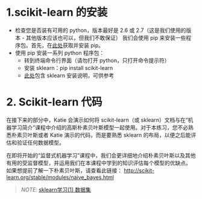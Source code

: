 # 1.scikit-learn 的安装
* 检查您是否装有可用的 python，版本最好是 2.6 或 2.7（这是我们使用的版本 - 其他版本应该也可以，但我们不敢保证） 我们会使用 pip 来安装一些程序包。首先，在[此处](https://pip.pypa.io/en/latest/installing.html)获取并安装 pip。
* 使用 pip 安装一系列 python 程序包：
   * 转到终端命令行界面（请勿打开 python，只打开命令提示符）
   *	安装 sklearn：pip install scikit-learn
   *	[此处](http://scikit-learn.org/stable/install.html)包含 sklearn 安装说明，可供参考

# 2. Scikit-learn 代码
在接下来的部分中，Katie 会演示如何将 scikit-learn（或 sklearn）文档与在“机器学习简介”课程中介绍的高斯朴素贝叶斯模型一起使用。对于本练习，您不必熟悉朴素贝叶斯或者 Katie 演示的代码，而是要熟悉 sklearn 的布局，以便之后能评估和验证任何数据模型。

在即将开始的“监督式机器学习”课程中，我们会更详细地介绍朴素贝叶斯以及其他有用的受监督模型，并运用我们在本课程中学到的知识评估每个模型的优缺点。
如果想提前了解一下朴素贝叶斯，请查看此链接：
http://scikit-learn.org/stable/modules/naive_bayes.html


> *NOTE*: [sklearn学习(1) 数据集](http://blog.csdn.net/yuanyu5237/article/details/44278759)